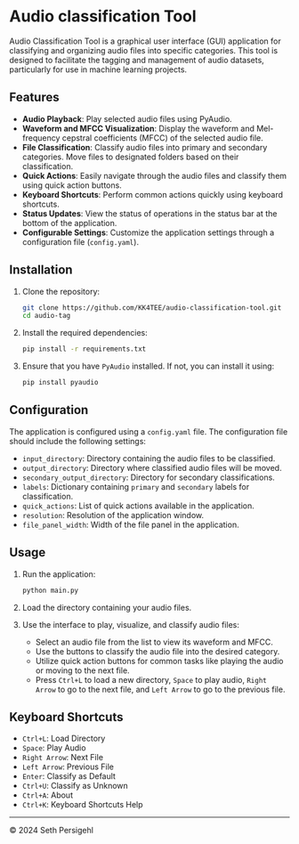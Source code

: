 # Audio classification Tool

Audio Classification Tool is a graphical user interface (GUI) application for classifying and organizing audio files into specific categories. This tool is designed to facilitate the tagging and management of audio datasets, particularly for use in machine learning projects.

## Features

- **Audio Playback**: Play selected audio files using PyAudio.
- **Waveform and MFCC Visualization**: Display the waveform and Mel-frequency cepstral coefficients (MFCC) of the selected audio file.
- **File Classification**: Classify audio files into primary and secondary categories. Move files to designated folders based on their classification.
- **Quick Actions**: Easily navigate through the audio files and classify them using quick action buttons.
- **Keyboard Shortcuts**: Perform common actions quickly using keyboard shortcuts.
- **Status Updates**: View the status of operations in the status bar at the bottom of the application.
- **Configurable Settings**: Customize the application settings through a configuration file (`config.yaml`).

## Installation

1. Clone the repository:
    ```sh
    git clone https://github.com/KK4TEE/audio-classification-tool.git
    cd audio-tag
    ```

2. Install the required dependencies:
    ```sh
    pip install -r requirements.txt
    ```

3. Ensure that you have `PyAudio` installed. If not, you can install it using:
    ```sh
    pip install pyaudio
    ```

## Configuration

The application is configured using a `config.yaml` file. The configuration file should include the following settings:

- `input_directory`: Directory containing the audio files to be classified.
- `output_directory`: Directory where classified audio files will be moved.
- `secondary_output_directory`: Directory for secondary classifications.
- `labels`: Dictionary containing `primary` and `secondary` labels for classification.
- `quick_actions`: List of quick actions available in the application.
- `resolution`: Resolution of the application window.
- `file_panel_width`: Width of the file panel in the application.

## Usage

1. Run the application:
    ```sh
    python main.py
    ```

2. Load the directory containing your audio files.

3. Use the interface to play, visualize, and classify audio files:
    - Select an audio file from the list to view its waveform and MFCC.
    - Use the buttons to classify the audio file into the desired category.
    - Utilize quick action buttons for common tasks like playing the audio or moving to the next file.
    - Press `Ctrl+L` to load a new directory, `Space` to play audio, `Right Arrow` to go to the next file, and `Left Arrow` to go to the previous file.

## Keyboard Shortcuts

- `Ctrl+L`: Load Directory
- `Space`: Play Audio
- `Right Arrow`: Next File
- `Left Arrow`: Previous File
- `Enter`: Classify as Default
- `Ctrl+U`: Classify as Unknown
- `Ctrl+A`: About
- `Ctrl+K`: Keyboard Shortcuts Help

---

© 2024 Seth Persigehl
